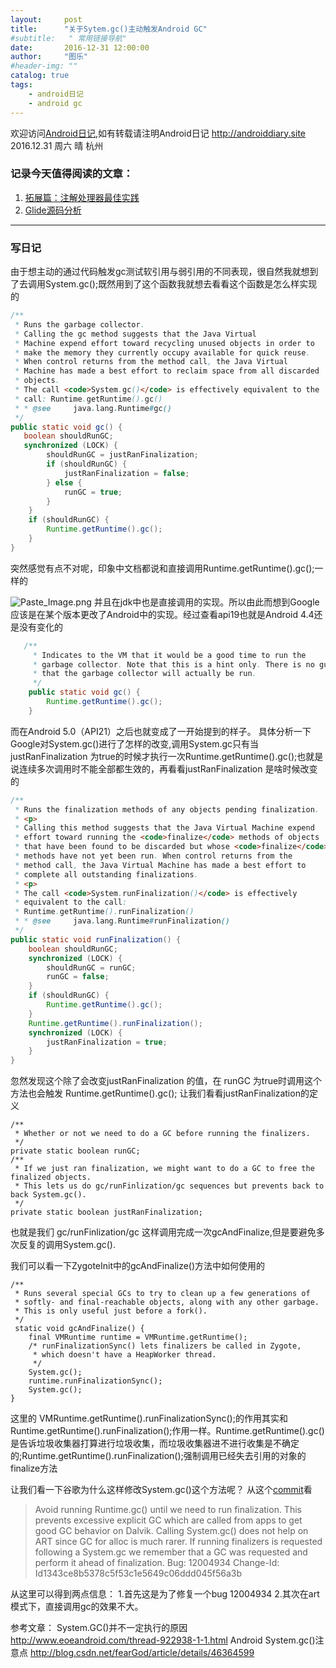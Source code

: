 ```yaml
---
layout:     post
title:      "关于Sytem.gc()主动触发Android GC"
#subtitle:   " 常用链接导航"
date:       2016-12-31 12:00:00
author:     "图乐"
#header-img: ""
catalog: true
tags:
    - android日记
    - android gc
---
```



欢迎访问[Android日记][1],如有转载请注明Android日记 http://androiddiary.site
2016.12.31 周六 晴 杭州

### 记录今天值得阅读的文章：
 1. [拓展篇：注解处理器最佳实践][2]
 2. [Glide源码分析][3]

---
### 写日记
由于想主动的通过代码触发gc测试软引用与弱引用的不同表现，很自然我就想到了去调用System.gc();既然用到了这个函数我就想去看看这个函数是怎么样实现的
```java
/**
 * Runs the garbage collector. 
 * Calling the gc method suggests that the Java Virtual
 * Machine expend effort toward recycling unused objects in order to
 * make the memory they currently occupy available for quick reuse.
 * When control returns from the method call, the Java Virtual 
 * Machine has made a best effort to reclaim space from all discarded 
 * objects.
 * The call <code>System.gc()</code> is effectively equivalent to the 
 * call: Runtime.getRuntime().gc()
 * * @see     java.lang.Runtime#gc()
 */
public static void gc() { 
   boolean shouldRunGC;
   synchronized (LOCK) {
        shouldRunGC = justRanFinalization;
        if (shouldRunGC) {
            justRanFinalization = false;
        } else {
            runGC = true;
        }
    }
    if (shouldRunGC) {
        Runtime.getRuntime().gc();
    }
}
```
突然感觉有点不对呢，印象中文档都说和直接调用Runtime.getRuntime().gc();一样的

![Paste_Image.png](http://upload-images.jianshu.io/upload_images/641851-508a5f02ec24cf1d.png?imageMogr2/auto-orient/strip%7CimageView2/2/w/1240)
并且在jdk中也是直接调用的实现。所以由此而想到Google应该是在某个版本更改了Android中的实现。经过查看api19也就是Android 4.4还是没有变化的
```java
   /**
     * Indicates to the VM that it would be a good time to run the
     * garbage collector. Note that this is a hint only. There is no guarantee
     * that the garbage collector will actually be run.
     */
    public static void gc() {
        Runtime.getRuntime().gc();
    }
```
而在Android 5.0（API21）之后也就变成了一开始提到的样子。
具体分析一下Google对System.gc()进行了怎样的改变,调用System.gc只有当justRanFinalization 为true的时候才执行一次Runtime.getRuntime().gc();也就是说连续多次调用时不能全部都生效的，再看看justRanFinalization 是啥时候改变的
```java
/**
 * Runs the finalization methods of any objects pending finalization.
 * <p>
 * Calling this method suggests that the Java Virtual Machine expend
 * effort toward running the <code>finalize</code> methods of objects
 * that have been found to be discarded but whose <code>finalize</code>
 * methods have not yet been run. When control returns from the
 * method call, the Java Virtual Machine has made a best effort to
 * complete all outstanding finalizations.
 * <p>
 * The call <code>System.runFinalization()</code> is effectively
 * equivalent to the call:
 * Runtime.getRuntime().runFinalization()
 * * @see     java.lang.Runtime#runFinalization()
 */
public static void runFinalization() {
    boolean shouldRunGC;
    synchronized (LOCK) {
        shouldRunGC = runGC;
        runGC = false;
    }
    if (shouldRunGC) {
        Runtime.getRuntime().gc();
    }
    Runtime.getRuntime().runFinalization();
    synchronized (LOCK) {
        justRanFinalization = true;
    }
}
```
忽然发现这个除了会改变justRanFinalization 的值，在 runGC  为true时调用这个方法也会触发 Runtime.getRuntime().gc();
让我们看看justRanFinalization的定义
```
/**
 * Whether or not we need to do a GC before running the finalizers.
 */
private static boolean runGC;
/**
 * If we just ran finalization, we might want to do a GC to free the finalized objects.
 * This lets us do gc/runFinlization/gc sequences but prevents back to back System.gc().
 */
private static boolean justRanFinalization;
```
也就是我们  gc/runFinlization/gc 这样调用完成一次gcAndFinalize,但是要避免多次反复的调用System.gc().

我们可以看一下ZygoteInit中的gcAndFinalize()方法中如何使用的
```
/**
 * Runs several special GCs to try to clean up a few generations of
 * softly- and final-reachable objects, along with any other garbage.
 * This is only useful just before a fork().
 */
 static void gcAndFinalize() {
    final VMRuntime runtime = VMRuntime.getRuntime();
    /* runFinalizationSync() lets finalizers be called in Zygote,
     * which doesn't have a HeapWorker thread.
     */
    System.gc();
    runtime.runFinalizationSync();
    System.gc();
}
```
这里的 VMRuntime.getRuntime().runFinalizationSync();的作用其实和Runtime.getRuntime().runFinalization();作用一样。Runtime.getRuntime().gc()是告诉垃圾收集器打算进行垃圾收集，而垃圾收集器进不进行收集是不确定的;Runtime.getRuntime().runFinalization();强制调用已经失去引用的对象的finalize方法

让我们看一下谷歌为什么这样修改System.gc()这个方法呢？
从这个[commit][4]看

> Avoid running Runtime.gc() until we need to run finalization.
This prevents excessive explicit GC which are called from apps to get
good GC behavior on Dalvik. Calling System.gc() does not help on ART
since GC for alloc is much rarer.
If running finalizers is requested following a System.gc we remember
that a GC was requested and perform it ahead of finalization.
Bug: 12004934
Change-Id: Id1343ce8b5378c5f53c1e5649c06ddd045f56a3b 

从这里可以得到两点信息： 
1.首先这是为了修复一个bug 12004934
2.其次在art模式下，直接调用gc的效果不大。

参考文章：
System.GC()并不一定执行的原因 http://www.eoeandroid.com/thread-922938-1-1.html
Android System.gc()注意点
http://blog.csdn.net/fearGod/article/details/46364599


  [1]: androiddiary.site
  [2]: http://blog.csdn.net/dd864140130/article/details/53957691
  [3]: http://hpw123.coding.me/2016/12/30/Glide%E6%BA%90%E7%A0%81%E5%88%86%E6%9E%90/
  [4]: https://android.googlesource.com/platform/libcore/+/930e26f0f59c0ce1020524269c82492f3c4ea722%5E!/luni/src/main/java/java/lang/System.java